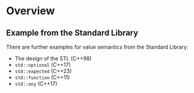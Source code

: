 # Overview

## Example from the Standard Library

There are further examples for value semantics from the Standard Library:

- The design of the STL (C++98)
- `std::optional` (C++17)
- `std::expected` (C++23)
- `std::function` (C++11)
- `std::any` (C++17)
